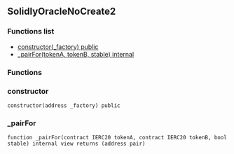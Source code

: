 
## SolidlyOracleNoCreate2

### Functions list
- [constructor(_factory) public](#constructor)
- [_pairFor(tokenA, tokenB, stable) internal](#_pairfor)

### Functions
### constructor

```solidity
constructor(address _factory) public
```

### _pairFor

```solidity
function _pairFor(contract IERC20 tokenA, contract IERC20 tokenB, bool stable) internal view returns (address pair)
```

